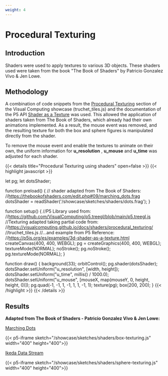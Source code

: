 ```yaml
---
weight: 4
---
```

# Procedural Texturing

## Introduction 

Shaders were used to apply textures to various 3D objects. These shaders used were taken from the book "The Book of Shaders" by Patricio Gonzalez Vivo & Jen Lowe.



## Methodology

A combination of code snippets from the [Procedural Texturing](https://visualcomputing.github.io/docs/shaders/procedural_texturing/) section of the Visual Computing showcase (truchet_tiles.js) and the documentation of the P5 API [Shader as a Texture](https://p5js.org/es/examples/3d-shader-as-a-texture.html) was used. This allowed the application of shaders taken from The Book of Shaders, which already had their own animations implemented. As a result, the mouse event was removed, and the resulting texture for both the box and sphere figures is manipulated directly from the shader.

To remove the mouse event and enable the textures to animate on their own, the uniform information for **u_resolution** , **u_mouse** and **u_time** was adjusted for each shader.


{{< details title="Procedural Texturing using shaders" open=false >}}
{{< highlight javascript >}}

let pg;
let dotsShader;

function preload() {
  // shader adapted from The Book of Shaders: 
  //https://thebookofshaders.com/edit.php#09/marching_dots.frag
  dotsShader = readShader('/showcase/sketches/shaders/dots.frag');
}

function setup() {
  //P5 Library used from:
  //https://github.com/VisualComputing/p5.treegl/blob/main/p5.treegl.js
  //Texturing adapted taking partial code from:
  //https://visualcomputing.github.io/docs/shaders/procedural_texturing/ 
  //truchet_tiles.js
  //...and example from P5 Reference:
  //https://p5js.org/es/examples/3d-shader-as-a-texture.html
  createCanvas(400, 400, WEBGL);
  pg = createGraphics(400, 400, WEBGL);
  textureMode(NORMAL);
  noStroke();
  pg.noStroke();
  pg.textureMode(NORMAL);
}

function draw() {
  background(33);
  orbitControl();
  pg.shader(dotsShader);
  dotsShader.setUniform("u_resolution", [width, height]);
  dotsShader.setUniform("u_time", millis() / 1000.0);
  dotsShader.setUniform("u_mouse", [mouseX, map(mouseY, 0, height, height, 0)]);
  pg.quad(-1, -1, 1, -1, 1, 1, -1, 1);
  texture(pg);
  box(200, 200);
}
{{< /highlight >}}
{{< /details >}}

## Results
**Adapted from The Book of Shaders - Patricio Gonzalez Vivo & Jen Lowe:**

[Marching Dots](https://thebookofshaders.com/edit.php#09/marching_dots.frag)

{{< p5-iframe sketch="/showcase/sketches/shaders/box-texturing.js" width="400" height="400">}}

[Ikeda Data Stream](https://thebookofshaders.com/edit.php#10/ikeda-03.frag)

{{< p5-iframe sketch="/showcase/sketches/shaders/sphere-texturing.js" width="400" height="400">}}